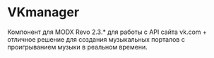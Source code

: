# VKmanager
Компонент для MODX Revo 2.3.* для работы с API сайта vk.com + отличное решение для создания музыкальных порталов
с проигрыванием музыки в реальном времени.
